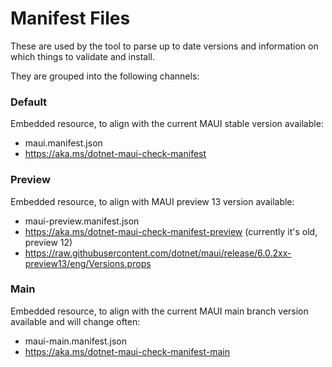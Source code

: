   # Manifest Files
  
  These are used by the tool to parse up to date versions and information on which things to validate and install.
  
  They are grouped into the following channels:
  
  
  ### Default
  Embedded resource, to align with the current MAUI stable version available:
  - maui.manifest.json
  - https://aka.ms/dotnet-maui-check-manifest
  
  ### Preview
  Embedded resource, to align with MAUI preview 13 version available:
  - maui-preview.manifest.json
  - https://aka.ms/dotnet-maui-check-manifest-preview (currently it's old, preview 12)
  - https://raw.githubusercontent.com/dotnet/maui/release/6.0.2xx-preview13/eng/Versions.props
  
  ### Main
  Embedded resource, to align with the current MAUI main branch version available and will change often:
  - maui-main.manifest.json
  - https://aka.ms/dotnet-maui-check-manifest-main
